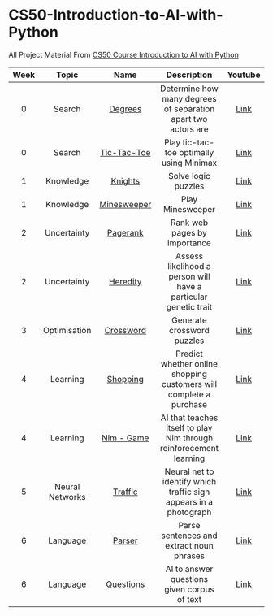 # CS50-Introduction-to-AI-with-Python
All Project Material From [CS50 Course Introduction to AI with Python](https://cs50.harvard.edu/ai/2020/)

| Week | Topic  | Name | Description | Youtube |
|:----:|:------:|:----:|:-----------:|:-------:|
|  0   | Search | [Degrees](Lecture0%20(Search)/degrees)|Determine how many degrees of separation apart two actors are | [Link](https://www.youtube.com/watch?v=VYX_X-dhxIQ) |`
|  0   | Search | [Tic-Tac-Toe](Lecture0%20(Search)/tictactoe)|Play tic-tac-toe optimally using Minimax| [Link](https://www.youtube.com/watch?v=tfZVxBmV9B4) |
|  1   | Knowledge | [Knights](Lecture1%20(Knowledge)/knights) | Solve logic puzzles | [Link](https://www.youtube.com/watch?v=WjQeeLfoXUg) |
|  1   | Knowledge | [Minesweeper](Lecture1%20(Knowledge)/minesweeper) | Play Minesweeper | [Link](https://www.youtube.com/watch?v=1sE4tQmBONo) |
|  2   | Uncertainty | [Pagerank](Lecture2%20(Uncertainty)/pagerank) | Rank web pages by importance | [Link](https://www.youtube.com/watch?v=Gqdx5DG_08o) |
|  2   | Uncertainty | [Heredity](Lecture2%20(Uncertainty)/heredity) | Assess likelihood a person will have a particular genetic trait | [Link](https://www.youtube.com/watch?v=cAHk_o8EgWc) |
|  3   | Optimisation | [Crossword](Lecture3%20(Optimisation)/crossword) | Generate crossword puzzles | [Link](https://www.youtube.com/watch?v=J6sIdvysr1w) |
|  4   | Learning     | [Shopping](Lecture4%20(Learning)/shopping) | Predict whether online shopping customers will complete a purchase | [Link](https://www.youtube.com/watch?v=Ajs1CN76JGs) |
|  4   | Learning    | [Nim - Game](Lecture4%20(Leaning)/nim) | AI that teaches itself to play Nim through reinforecement learning | [Link](https://www.youtube.com/watch?v=Z58joL6GKX8) |
|  5   | Neural Networks | [Traffic](Lecture5%20(Neural%20Networks)/traffic) | Neural net to identify which traffic sign appears in a photograph | [Link](https://www.youtube.com/watch?v=jzYOVZbO8jE) |
|  6   | Language |  [Parser](Lecture6%20(Language)/parser) | Parse sentences and extract noun phrases | [Link](https://www.youtube.com/watch?v=JJbgQzJ-NvU) |
|  6   | Language |  [ Questions](Lecture6%20(Language)/questions) | AI to answer questions given corpus of text | [Link](https://www.youtube.com/watch?v=ku6p9hSVj4U) |
